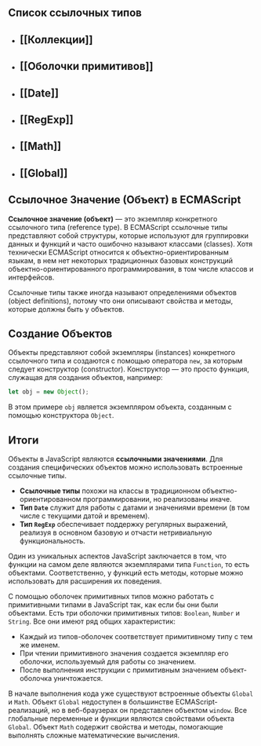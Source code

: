 ## Список ссылочных типов

- ## [[Коллекции]]
- ## [[Оболочки примитивов]]
- ## [[Date]]
- ## [[RegExp]]
- ## [[Math]]
- ## [[Global]]

## Ссылочное Значение (Объект) в ECMAScript

**Ссылочное значение (объект)** — это экземпляр конкретного ссылочного типа (reference type). В ECMAScript ссылочные типы представляют собой структуры, которые используют для группировки данных и функций и часто ошибочно называют классами (classes). Хотя технически ECMAScript относится к объектно-ориентированным языкам, в нем нет некоторых традиционных базовых конструкций объектно-ориентированного программирования, в том числе классов и интерфейсов.

Ссылочные типы также иногда называют определениями объектов (object definitions), потому что они описывают свойства и методы, которые должны быть у объектов.

## Создание Объектов

Объекты представляют собой экземпляры (instances) конкретного ссылочного типа и создаются с помощью оператора `new`, за которым следует конструктор (constructor). Конструктор — это просто функция, служащая для создания объектов, например:

```javascript
let obj = new Object();
```

В этом примере `obj` является экземпляром объекта, созданным с помощью конструктора `Object`.

## Итоги

Объекты в JavaScript являются **ссылочными значениями**. Для создания специфических объектов можно использовать встроенные ссылочные типы.

* **Ссылочные типы** похожи на классы в традиционном объектно-ориентированном программировании, но реализованы иначе.
* **Тип `Date`** служит для работы с датами и значениями времени (в том числе с текущими датой и временем).
* **Тип `RegExp`** обеспечивает поддержку регулярных выражений, реализуя в основном базовую и отчасти нетривиальную функциональность.

Один из уникальных аспектов JavaScript заключается в том, что функции на самом деле являются экземплярами типа `Function`, то есть объектами. Соответственно, у функций есть методы, которые можно использовать для расширения их поведения.

С помощью оболочек примитивных типов можно работать с примитивными типами в JavaScript так, как если бы они были объектами. Есть три оболочки примитивных типов: `Boolean`, `Number` и `String`. Все они имеют ряд общих характеристик:

* Каждый из типов-оболочек соответствует примитивному типу с тем же именем.
* При чтении примитивного значения создается экземпляр его оболочки, используемый для работы со значением.
* После выполнения инструкции с примитивным значением объект-оболочка уничтожается.

В начале выполнения кода уже существуют встроенные объекты `Global` и `Math`. Объект `Global` недоступен в большинстве ECMAScript-реализаций, но в веб-браузерах он представлен объектом `window`. Все глобальные переменные и функции являются свойствами объекта `Global`. Объект `Math` содержит свойства и методы, помогающие выполнять сложные математические вычисления.
